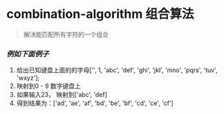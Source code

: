 # combination-algorithm 组合算法

> 解决能匹配所有字符的一个组合

### _例如下面例子_
1. 给出已知键盘上面的的字母['', 1, 'abc', 'def', 'ghi', 'jkl', 'mno', 'pqrs', 'tuv', 'wxyz'];
2. 映射到0 - 9 数字键盘上
3. 如果输入23， 映射到['abc', 'def]
4. 得到结果为：['ad', 'ae', 'af', 'bd', 'be', 'bf', 'cd', 'ce', 'cf']